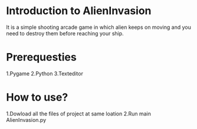 # Introduction to AlienInvasion
It is a simple shooting arcade game in which alien keeps on moving and you need to destroy them before reaching your ship.
# Prerequesties
1.Pygame
2.Python
3.Texteditor
# How to use?
1.Dowload all the files of project at same loation
2.Run main AlienInvasion.py

